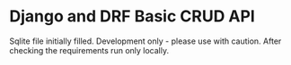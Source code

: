 # Django and DRF Basic CRUD API

Sqlite file initially filled.
Development only - please use with caution.
After checking the requirements run only locally.
